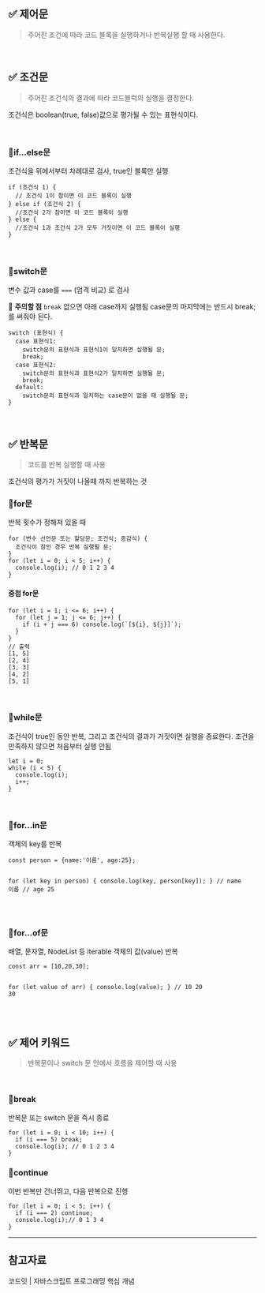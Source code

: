 <h2 id="✅-제어문">✅ 제어문</h2>
<blockquote>
<p>주어진 조건에 따라 코드 블록을 실행하거나 반복실행 할 때 사용한다.</p>
</blockquote>
<br />

<h2 id="✅-조건문">✅ 조건문</h2>
<blockquote>
<p>주어진 조건식의 결과에 따라 코드블럭의 실행을 결정한다. </p>
</blockquote>
<p>조건식은 boolean(true, false)값으로 평가될 수 있는 표현식이다.</p>
<br />

<h3 id="📄ifelse문">📄if...else문</h3>
<p>조건식을 위에서부터 차례대로 검사, true인 블록만 실행</p>
<pre><code class="language-js">if (조건식 1) {
  // 조건식 1이 참이면 이 코드 블록이 실행
} else if (조건식 2) {
  //조건식 2가 참이면 이 코드 블록이 실행
} else {
  //조건식 1과 조건식 2가 모두 거짓이면 이 코드 블록이 실행
}</code></pre>
<br />

<h3 id="📄switch문">📄switch문</h3>
<p>변수 값과 case를 <code>===</code> (엄격 비교) 로 검사</p>
<p>🌠 <strong>주의할 점</strong>
<code>break</code> 없으면 아래 case까지 실행됨
case문의 마지막에는 반드시 break; 를 써줘야 된다.</p>
<pre><code class="language-js">switch (표현식) {
  case 표현식1:
    switch문의 표현식과 표현식1이 일치하면 실행될 문;
    break;
  case 표현식2:
    switch문의 표현식과 표현식2가 일치하면 실행될 문;
    break;
  default:
    switch문의 표현식과 일치하는 case문이 없을 때 실행될 문;
}</code></pre>
<br />

<h2 id="✅-반복문">✅ 반복문</h2>
<blockquote>
<p>코드를 반복 실행할 때 사용</p>
</blockquote>
<p>조건식의 평가가 거짓이 나올때 까지 반복하는 것
<br /></p>
<h3 id="📄for문">📄for문</h3>
<p>반복 횟수가 정해져 있을 때</p>
<pre><code class="language-js">for (변수 선언문 또는 할당문; 조건식; 증감식) {
  조건식이 참인 경우 반복 실행될 문;
}
for (let i = 0; i &lt; 5; i++) {
  console.log(i); // 0 1 2 3 4
}</code></pre>
<h4 id="중첩-for문">중첩 for문</h4>
<pre><code class="language-js">for (let i = 1; i &lt;= 6; i++) {
  for (let j = 1; j &lt;= 6; j++) {
    if (i + j === 6) console.log(`[${i}, ${j}]`);
  }
}
// 출력
[1, 5]
[2, 4]
[3, 3]
[4, 2]
[5, 1]</code></pre>
<br />

<h3 id="📄while문">📄while문</h3>
<p>조건식이 true인 동안 반복, 그리고 조건식의 결과가 거짓이면 실행을 종료한다.
조건을 만족하지 않으면 처음부터 실행 안됨</p>
<pre><code class="language-js">let i = 0;
while (i &lt; 5) {
  console.log(i);
  i++;
}</code></pre>
<br />

<h3 id="📄forin문">📄for...in문</h3>
<p>객체의 key를 반복</p>
<pre><code>const person = {name:'이름', age:25};

for (let key in person) {
  console.log(key, person[key]);
}
// name 이름
// age 25</code></pre><br />

<h3 id="📄forof문">📄for...of문</h3>
<p>배열, 문자열, NodeList 등 iterable 객체의 값(value) 반복</p>
<pre><code class="language-js">const arr = [10,20,30];

for (let value of arr) {
  console.log(value);
}
// 10 20 30</code></pre>
<br />


<h2 id="✅-제어-키워드">✅ 제어 키워드</h2>
<blockquote>
<p>반복문이나 switch 문 안에서 흐름을 제어할 때 사용</p>
</blockquote>
<br />

<h3 id="📄break">📄break</h3>
<p>반복문 또는 switch 문을 즉시 종료</p>
<pre><code class="language-js">for (let i = 0; i &lt; 10; i++) {
  if (i === 5) break;
  console.log(i); // 0 1 2 3 4
}</code></pre>
<h3 id="📄continue">📄continue</h3>
<p>이번 반복만 건너뛰고, 다음 반복으로 진행</p>
<pre><code class="language-js">for (let i = 0; i &lt; 5; i++) {
  if (i === 2) continue;
  console.log(i);// 0 1 3 4
}</code></pre>
<hr />
<h2 id="참고자료">참고자료</h2>
<p>코드잇 | 자바스크립트 프로그래밍 핵심 개념</p>
